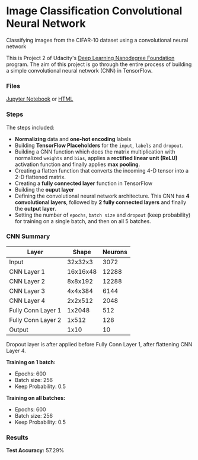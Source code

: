 # Image Classification Convolutional Neural Network
Classifying images from the CIFAR-10 dataset using a convolutional neural network

This is Project 2 of Udacity's [Deep Learning Nanodegree Foundation](https://www.udacity.com/course/deep-learning-nanodegree-foundation--nd101) program. The aim of this project is go through the entire process of building a simple convolutional neural network (CNN) in TensorFlow.

### Files
[Jupyter Notebook](https://github.com/nehal96/Image-Classification-CovNet/blob/master/dlnd_image_classification.ipynb) or [HTML](https://nehal96.github.io/Image-Classification-CovNet/dlnd_image_classification.html)


### Steps

The steps included:
* **Normalizing** data and **one-hot encoding** labels
* Building **TensorFlow Placeholders** for the `input`, `labels` and `dropout`.
* Building a CNN function which does the matrix multiplication with normalized `weights` and `bias`, applies a **rectified linear unit (ReLU)** activation function and finally applies **max pooling**.
* Creating a flatten function that converts the incoming 4-D tensor into a 2-D flattened matrix.
* Creating a **fully connected layer** function in TensorFlow
* Building the **ouput layer**
* Defining the convolutional neural network architecture. This CNN has **4 convolutional layers**, followed by **2 fully connected layers** and finally the **output layer**.
* Setting the number of `epochs`, `batch size` and `dropout` (keep probability) for training on a single batch, and then on all 5 batches.

### CNN Summary

**Layer**          | **Shape** | **Neurons**
------------------ | --------- | -----------
Input              | 32x32x3   | 3072
CNN Layer 1        | 16x16x48  | 12288
CNN Layer 2        | 8x8x192   | 12288
CNN Layer 3        | 4x4x384   | 6144
CNN Layer 4        | 2x2x512   | 2048
Fully Conn Layer 1 | 1x2048    | 512
Fully Conn Layer 2 | 1x512     | 128
Output             | 1x10      | 10

Dropout layer is after applied before Fully Conn Layer 1, after flattening CNN Layer 4.

**Training on 1 batch:**
* Epochs: 600
* Batch size: 256
* Keep Probability: 0.5

**Training on all batches:**
* Epochs: 600
* Batch size: 256
* Keep Probability: 0.5

### Results

**Test Accuracy:** 57.29%
